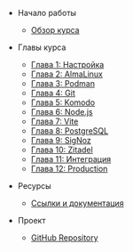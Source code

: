 - Начало работы
  - [Обзор курса](README.md)

- Главы курса
  - [Глава 1: Настройка](chapter-01-setup.md)
  - [Глава 2: AlmaLinux](chapter-02-almalinux.md)
  - [Глава 3: Podman](chapter-03-podman.md)
  - [Глава 4: Git](chapter-04-git.md)
  - [Глава 5: Komodo](chapter-05-comodo.md)
  - [Глава 6: Node.js](chapter-06-nodejs.md)
  - [Глава 7: Vite](chapter-07-vite.md)
  - [Глава 8: PostgreSQL](chapter-08-postgresql.md)
  - [Глава 9: SigNoz](chapter-09-signoz.md)
  - [Глава 10: Zitadel](chapter-10-zitadel.md)
  - [Глава 11: Интеграция](chapter-11-integration.md)
  - [Глава 12: Production](chapter-12-production.md)

- Ресурсы
  - [Ссылки и документация](RESOURCES-AND-LINKS.md)

- Проект
  - [GitHub Repository](https://github.com/Alex-0293/TopWebStack)
